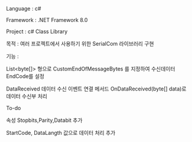 Language : c#

Framework : .NET Framework 8.0

Project : c# Class Library

목적 : 여러 프로젝트에서 사용하기 위한 SerialCom 라이브러리 구현

기능 :

List<byte[]> 형으로 CustomEndOfMessageBytes 를 지정하여 수신데이터 EndCode를 설정

DataReceived 데이터 수신 이벤트 연결 메서드 OnDataReceived(byte[] data)로 데이터 수신부 처리




To-do

속성 Stopbits,Parity,Databit 추가

StartCode, DataLangth 값으로 데이터 처리 추가
